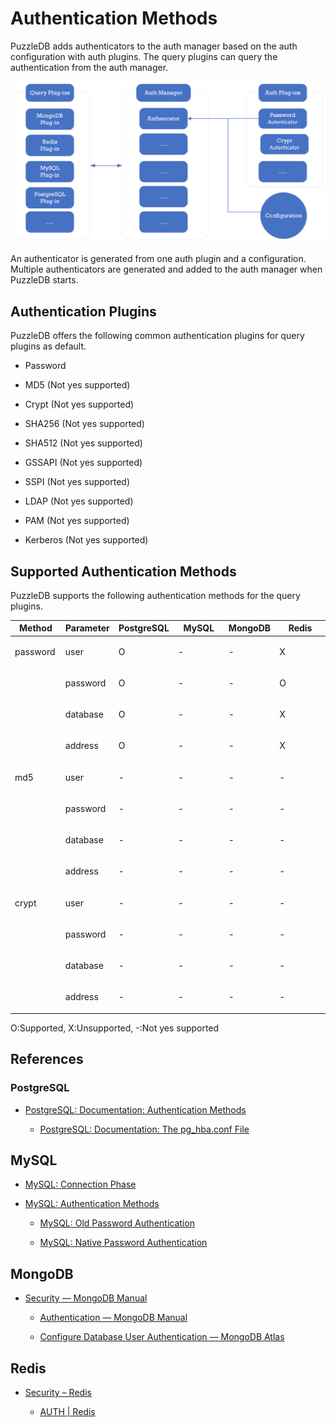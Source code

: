 Authentication Methods
======================

PuzzleDB adds authenticators to the auth manager based on the auth configuration with auth plugins. The query plugins can query the authentication from the auth manager.

![authenticator](img/authenticator.png)

An authenticator is generated from one auth plugin and a configuration. Multiple authenticators are generated and added to the auth manager when PuzzleDB starts.

Authentication Plugins
----------------------

PuzzleDB offers the following common authentication plugins for query plugins as default.

-   Password

-   MD5 (Not yes supported)

-   Crypt (Not yes supported)

-   SHA256 (Not yes supported)

-   SHA512 (Not yes supported)

-   GSSAPI (Not yes supported)

-   SSPI (Not yes supported)

-   LDAP (Not yes supported)

-   PAM (Not yes supported)

-   Kerberos (Not yes supported)

Supported Authentication Methods
--------------------------------

PuzzleDB supports the following authentication methods for the query plugins.

<table style="width:100%;"><colgroup><col style="width: 16%" /><col style="width: 16%" /><col style="width: 16%" /><col style="width: 16%" /><col style="width: 16%" /><col style="width: 16%" /></colgroup><thead><tr class="header"><th>Method</th><th>Parameter</th><th>PostgreSQL</th><th>MySQL</th><th>MongoDB</th><th>Redis</th></tr></thead><tbody><tr class="odd"><td><p>password</p></td><td><p>user</p></td><td><p>O</p></td><td><p>-</p></td><td><p>-</p></td><td><p>X</p></td></tr><tr class="even"><td></td><td><p>password</p></td><td><p>O</p></td><td><p>-</p></td><td><p>-</p></td><td><p>O</p></td></tr><tr class="odd"><td></td><td><p>database</p></td><td><p>O</p></td><td><p>-</p></td><td><p>-</p></td><td><p>X</p></td></tr><tr class="even"><td></td><td><p>address</p></td><td><p>O</p></td><td><p>-</p></td><td><p>-</p></td><td><p>X</p></td></tr><tr class="odd"><td><p>md5</p></td><td><p>user</p></td><td><p>-</p></td><td><p>-</p></td><td><p>-</p></td><td><p>-</p></td></tr><tr class="even"><td></td><td><p>password</p></td><td><p>-</p></td><td><p>-</p></td><td><p>-</p></td><td><p>-</p></td></tr><tr class="odd"><td></td><td><p>database</p></td><td><p>-</p></td><td><p>-</p></td><td><p>-</p></td><td><p>-</p></td></tr><tr class="even"><td></td><td><p>address</p></td><td><p>-</p></td><td><p>-</p></td><td><p>-</p></td><td><p>-</p></td></tr><tr class="odd"><td><p>crypt</p></td><td><p>user</p></td><td><p>-</p></td><td><p>-</p></td><td><p>-</p></td><td><p>-</p></td></tr><tr class="even"><td></td><td><p>password</p></td><td><p>-</p></td><td><p>-</p></td><td><p>-</p></td><td><p>-</p></td></tr><tr class="odd"><td></td><td><p>database</p></td><td><p>-</p></td><td><p>-</p></td><td><p>-</p></td><td><p>-</p></td></tr><tr class="even"><td></td><td><p>address</p></td><td><p>-</p></td><td><p>-</p></td><td><p>-</p></td><td><p>-</p></td></tr></tbody></table>

O:Supported, X:Unsupported, -:Not yes supported

References
----------

### PostgreSQL

-   [PostgreSQL: Documentation: Authentication Methods](https://www.postgresql.org/docs/current/auth-methods.html)

    -   [PostgreSQL: Documentation: The pg\_hba.conf File](https://www.postgresql.org/docs/current/auth-pg-hba-conf.html)

MySQL
-----

-   [MySQL: Connection Phase](https://dev.mysql.com/doc/dev/mysql-server/latest/page_protocol_connection_phase.html)

-   [MySQL: Authentication Methods](https://dev.mysql.com/doc/dev/mysql-server/latest/page_protocol_connection_phase_authentication_methods.html)

    -   [MySQL: Old Password Authentication](https://dev.mysql.com/doc/dev/mysql-server/latest/page_protocol_connection_phase_authentication_methods.html#page_protocol_connection_phase_authentication_methods_old_password_authentication)

    -   [MySQL: Native Password Authentication](https://dev.mysql.com/doc/dev/mysql-server/latest/page_protocol_connection_phase_authentication_methods_native_password_authentication.html)

MongoDB
-------

-   [Security — MongoDB Manual](https://www.mongodb.com/docs/manual/security/)

    -   [Authentication — MongoDB Manual](https://www.mongodb.com/docs/manual/core/authentication/)

    -   [Configure Database User Authentication — MongoDB Atlas](https://www.mongodb.com/docs/atlas/security/config-db-auth/)

Redis
-----

-   [Security – Redis](https://redis.io/docs/management/security/)

    -   [AUTH | Redis](https://redis.io/commands/auth/)
